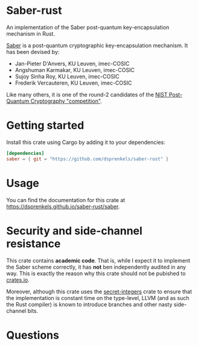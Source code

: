 # Saber-rust

An implementation of the Saber post-quantum key-encapsulation mechanism in Rust.

[Saber][eprint] is a post-quantum cryptographic key-encapsulation mechanism. It
has been devised by:

  - Jan-Pieter D'Anvers, KU Leuven, imec-COSIC
  - Angshuman Karmakar, KU Leuven, imec-COSIC
  - Sujoy Sinha Roy, KU Leuven, imec-COSIC
  - Frederik Vercauteren, KU Leuven, imec-COSIC

Like many others, it is one of the round-2 candidates of the [NIST Post-Quantum
Cryptography "competition"][nist].

[nist]: https://csrc.nist.gov/projects/post-quantum-cryptography/round-2-submissions
[eprint]: https://eprint.iacr.org/2018/230.pdf

# Getting started

Install this crate using Cargo by adding it to your dependencies:

```toml
[dependencies]
saber = { git = "https://github.com/dsprenkels/saber-rust" }
```

# Usage

You can find the documentation for this crate at
<https://dsprenkels.github.io/saber-rust/saber>.

# Security and side-channel resistance

This crate contains **academic code**. That is, while I expect it to implement
the Saber scheme correctly, it has **not** ben independently audited in any way.
This is exactly the reason why this crate should not be pubished to [crates.io].

Moreover, although this crate uses the [secret-integers] crate to ensure that the implementation is constant time on the type-level, LLVM (and as such the Rust compiler) is known to introduce branches and other nasty side-channel bits.

[crates.io]: https://crates.io
[secret-integers]: https://github.com/denismerigoux/rust-secret-integers

# Questions
